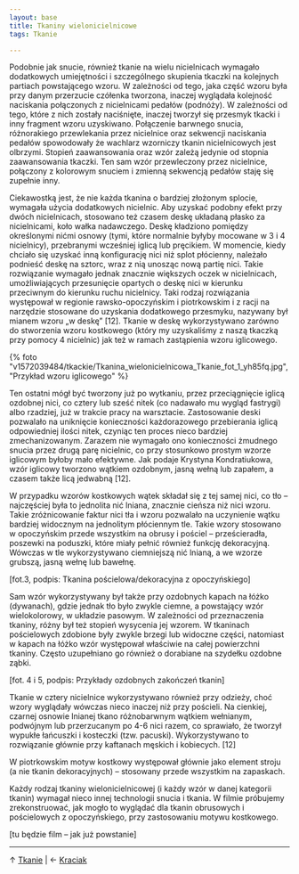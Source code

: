 ```yaml
---
layout: base
title: Tkaniny wielonicielnicowe
tags: Tkanie

---
```

Podobnie jak snucie, również tkanie na wielu nicielnicach wymagało dodatkowych umiejętności i szczególnego skupienia tkaczki na kolejnych partiach powstającego wzoru. W zależności od tego, jaka część wzoru była przy danym przerzucie czółenka tworzona, inaczej wyglądała kolejność naciskania połączonych z nicielnicami pedałów (podnóży). W zależności od tego, które z nich zostały naciśnięte, inaczej tworzył się przesmyk tkacki i inny fragment wzoru uzyskiwano. Połączenie barwnego snucia, różnorakiego przewlekania przez nicielnice oraz sekwencji naciskania pedałów spowodowały że wachlarz wzorniczy tkanin nicielnicowych jest olbrzymi. Stopień zaawansowania oraz wzór zależą jedynie od stopnia zaawansowania tkaczki. Ten sam wzór przewleczony przez nicielnice, połączony z  kolorowym snuciem  i zmienną sekwencją pedałów staję się zupełnie inny.

Ciekawostką jest, że nie każda tkanina o bardziej złożonym splocie, wymagała użycia dodatkowych nicielnic. Aby uzyskać podobny efekt przy dwóch nicielnicach, stosowano też czasem deskę układaną płasko za nicielnicami, koło wałka nadawczego. Deskę kładziono pomiędzy określonymi nićmi osnowy (tymi, które normalnie byłyby mocowane w 3 i 4 nicielnicy), przebranymi wcześniej iglicą lub pręcikiem. W momencie, kiedy chciało się uzyskać inną konfigurację nici niż splot płócienny, należało podnieść deskę na sztorc, wraz z nią unosząc nową partię nici. Takie rozwiązanie wymagało jednak znacznie większych oczek w nicielnicach, umożliwiających przesunięcie opartych o deskę nici w kierunku przeciwnym do kierunku ruchu nicielnicy. Taki rodzaj rozwiązania występował w regionie rawsko-opoczyńskim i piotrkowskim i z racji na narzędzie stosowane do uzyskania dodatkowego przesmyku, nazywany był mianem wzoru „w deskę” \[12\]. Tkanie w deskę wykorzystywano zarówno do stworzenia wzoru kostkowego (który my uzyskaliśmy z naszą tkaczką przy pomocy 4 nicielnic) jak też w ramach zastąpienia wzoru iglicowego.

{% foto "v1572039484/tkackie/Tkanina_wielonicielnicowa_Tkanie_fot_1_yh85fq.jpg", "Przykład wzoru iglicowego" %}

Ten ostatni mógł być tworzony już po wytkaniu, przez przeciągnięcie iglicą ozdobnej nici, co cztery lub sześć nitek (co nadawało mu wygląd fastrygi) albo rzadziej, już w trakcie pracy na warsztacie. Zastosowanie deski pozwalało na uniknięcie konieczności każdorazowego przebierania iglicą odpowiedniej ilości nitek, czyniąc ten proces nieco bardziej zmechanizowanym. Zarazem nie wymagało ono konieczności żmudnego snucia przez drugą parę nicielnic, co przy stosunkowo prostym wzorze iglicowym byłoby mało efektywne. Jak podaje Krystyna Kondratiukowa, wzór iglicowy tworzono wątkiem ozdobnym, jasną wełną lub zapałem, a czasem także licą jedwabną \[12\].

W przypadku wzorów kostkowych wątek składał się z tej samej nici, co tło – najczęściej była to jednolita nić lniana, znacznie cieńsza niż nici wzoru. Takie zróżnicowanie faktur nici tła i wzoru pozwalało na uczynienie wątku bardziej widocznym na jednolitym płóciennym tle. Takie wzory stosowano w opoczyńskim przede wszystkim na obrusy i pościel – prześcieradła, poszewki na poduszki, które miały pełnić również funkcję dekoracyjną. Wówczas w tle wykorzystywano ciemniejszą nić lnianą, a we wzorze grubszą, jasną wełnę lub bawełnę.

\[fot.3, podpis: Tkanina pościelowa/dekoracyjna z opoczyńskiego\]

Sam wzór wykorzystywany był także przy ozdobnych kapach na łóżko (dywanach), gdzie jednak tło było zwykle ciemne, a powstający wzór wielokolorowy, w układzie pasowym. W zależności od przeznaczenia tkaniny, różny był też stopień wysycenia jej wzorem. W tkaninach pościelowych zdobione były zwykle brzegi lub widoczne części, natomiast w kapach na łóżko wzór występował właściwie na całej powierzchni tkaniny. Często uzupełniano go również o dorabiane na szydełku ozdobne ząbki.

\[fot. 4 i 5, podpis: Przykłady ozdobnych zakończeń tkanin\]

Tkanie w cztery nicielnice wykorzystywano również przy odzieży, choć wzory wyglądały wówczas nieco inaczej niż przy pościeli. Na cienkiej, czarnej osnowie lnianej tkano różnobarwnym wątkiem wełnianym, podwójnym lub przerzucanym po 4-6 nici razem, co sprawiało, że tworzył wypukłe łańcuszki i kosteczki (tzw. pacuski). Wykorzystywano to rozwiązanie głównie przy kaftanach męskich i kobiecych. \[12\]

W piotrkowskim motyw kostkowy występował głównie jako element stroju (a nie tkanin dekoracyjnych) – stosowany przede wszystkim na zapaskach.

Każdy rodzaj tkaniny wielonicielnicowej (i każdy wzór w danej kategorii tkanin) wymagał nieco innej technologii snucia i tkania. W filmie próbujemy zrekonstruować, jak mogło to wyglądać dla tkanin obrusowych i pościelowych z opoczyńskiego, przy zastosowaniu motywu kostkowego.

\[tu będzie film – jak już powstanie\]

***

↑ [Tkanie](/tkanie/#main) | ← [Kraciak](/tkanie/kraciak/#main)